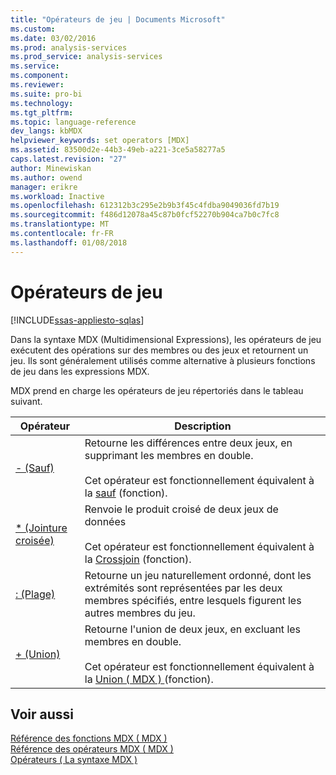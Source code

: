 ```yaml
---
title: "Opérateurs de jeu | Documents Microsoft"
ms.custom: 
ms.date: 03/02/2016
ms.prod: analysis-services
ms.prod_service: analysis-services
ms.service: 
ms.component: 
ms.reviewer: 
ms.suite: pro-bi
ms.technology: 
ms.tgt_pltfrm: 
ms.topic: language-reference
dev_langs: kbMDX
helpviewer_keywords: set operators [MDX]
ms.assetid: 83500d2e-44b3-49eb-a221-3ce5a58277a5
caps.latest.revision: "27"
author: Minewiskan
ms.author: owend
manager: erikre
ms.workload: Inactive
ms.openlocfilehash: 612312b3c295e2b9b3f45c4fdba9049036fd7b19
ms.sourcegitcommit: f486d12078a45c87b0fcf52270b904ca7b0c7fc8
ms.translationtype: MT
ms.contentlocale: fr-FR
ms.lasthandoff: 01/08/2018
---
```

# <a name="set-operators"></a>Opérateurs de jeu
[!INCLUDE[ssas-appliesto-sqlas](../includes/ssas-appliesto-sqlas.md)]

  Dans la syntaxe MDX (Multidimensional Expressions), les opérateurs de jeu exécutent des opérations sur des membres ou des jeux et retournent un jeu. Ils sont généralement utilisés comme alternative à plusieurs fonctions de jeu dans les expressions MDX.  
  
 MDX prend en charge les opérateurs de jeu répertoriés dans le tableau suivant.  
  
|Opérateur|Description|  
|--------------|-----------------|  
|[- (Sauf)](../mdx/except-mdx-operator.md)|Retourne les différences entre deux jeux, en supprimant les membres en double.<br /><br /> Cet opérateur est fonctionnellement équivalent à la [sauf](../mdx/except-mdx-function.md) (fonction).|  
|[* (Jointure croisée)](../mdx/crossjoin-mdx-operator-reference.md)|Renvoie le produit croisé de deux jeux de données<br /><br /> Cet opérateur est fonctionnellement équivalent à la [Crossjoin](../mdx/crossjoin-mdx.md) (fonction).|  
|[: (Plage)](../mdx/range-mdx.md)|Retourne un jeu naturellement ordonné, dont les extrémités sont représentées par les deux membres spécifiés, entre lesquels figurent les autres membres du jeu.|  
|[+ (Union)](../mdx/union-mdx-operator-reference.md)|Retourne l'union de deux jeux, en excluant les membres en double.<br /><br /> Cet opérateur est fonctionnellement équivalent à la [Union &#40; MDX &#41; ](../mdx/union-mdx.md) (fonction).|  
  
## <a name="see-also"></a>Voir aussi  
 [Référence des fonctions MDX &#40; MDX &#41;](../mdx/mdx-function-reference-mdx.md)   
 [Référence des opérateurs MDX &#40; MDX &#41;](../mdx/mdx-operator-reference-mdx.md)   
 [Opérateurs &#40; La syntaxe MDX &#41;](../mdx/operators-mdx-syntax.md)  
  
  
